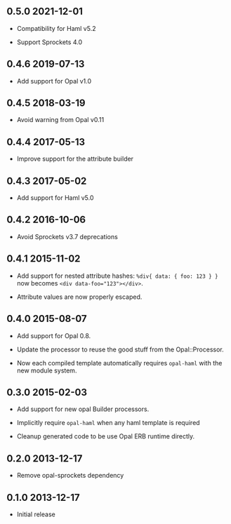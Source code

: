 ## 0.5.0 2021-12-01

- Compatibility for Haml v5.2

- Support Sprockets 4.0

## 0.4.6 2019-07-13

- Add support for Opal v1.0

## 0.4.5 2018-03-19

- Avoid warning from Opal v0.11

## 0.4.4 2017-05-13

- Improve support for the attribute builder

## 0.4.3 2017-05-02

- Add support for Haml v5.0

## 0.4.2 2016-10-06

- Avoid Sprockets v3.7 deprecations

## 0.4.1 2015-11-02

- Add support for nested attribute hashes: `%div{ data: { foo: 123 } }` now becomes `<div data-foo="123"></div>`.

- Attribute values are now properly escaped.

## 0.4.0 2015-08-07

- Add support for Opal 0.8.

- Update the processor to reuse the good stuff from the Opal::Processor.

- Now each compiled template automatically requires `opal-haml` with the new module system.

## 0.3.0 2015-02-03

- Add support for new opal Builder processors.

- Implicitly require `opal-haml` when any haml template is required

- Cleanup generated code to be use Opal ERB runtime directly.

## 0.2.0 2013-12-17

- Remove opal-sprockets dependency

## 0.1.0 2013-12-17

- Initial release
